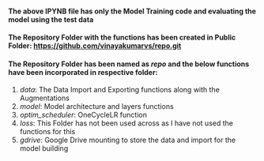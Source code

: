 #### The above IPYNB file has only the Model Training code and evaluating the model using the test data

#### The Repository Folder with the functions has been created in Public Folder: https://github.com/vinayakumarvs/repo.git
#### The Repository Folder has been named as *repo* and the below functions have been incorporated in respective folder:
1. *data*: The Data Import and Exporting functions along with the Augmentations
2. *model*: Model architecture and layers functions
3. *optim_scheduler*: OneCycleLR function
4. *loss*: This Folder has not been used across as I have not used the functions for this
5. *gdrive*: Google Drive mounting to store the data and import for the model building
